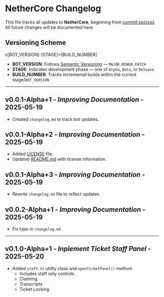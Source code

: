 # NetherCore Changelog

This file tracks all updates to **NetherCore**, beginning from [commit `b8d35dd`](https://github.com/NetherHost/nethercore/commit/b8d35ddc621569a1163cad2fcf56910acf931444). All future changes will be documented here.

## Versioning Scheme

v\[BOT_VERSION]-\[STAGE]+\[BUILD_NUMBER]

- **BOT_VERSION**: Follows [Semantic Versioning](https://semver.org/) — `MAJOR.MINOR.PATCH`
- **STAGE**: Indicates development phase — one of `Alpha`, `Beta`, or `Release`
- **BUILD_NUMBER**: Tracks incremental builds within the current stage/`BOT_VERSION`

---

## v0.0.1-Alpha+1 - _Improving Documentation_ - 2025-05-19

- Created `changelog.md` to track bot updates.

## v0.0.1-Alpha+2 - _Improving Documentation_ - 2025-05-19

- Added [LICENSE](./license) file.
- Updated [README.md](./readme.md) with license information.

## v0.0.1-Alpha+3 - _Improving Documentation_ - 2025-05-19

- Rewrite `changelog.md` file to reflect updates.

## v0.0.2-Alpha+1 - _Improving Documentation_ - 2025-05-19

- Fix typo in `changelog.md`

---

## v0.1.0-Alpha+1 - _Inplement Ticket Staff Panel_ - 2025-05-20

- Added `staff.ts` utility class and `openTicketPanel()` method.
  - Includes staff only controls.
  - Claiming
  - Transcripts
  - Ticket Locking
